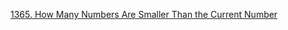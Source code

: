 [1365. How Many Numbers Are Smaller Than the Current Number](https://leetcode.com/problems/how-many-numbers-are-smaller-than-the-current-number/)
